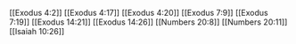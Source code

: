 [[Exodus 4:2]]
[[Exodus 4:17]]
[[Exodus 4:20]]
[[Exodus 7:9]]
[[Exodus 7:19]]
[[Exodus 14:21]]
[[Exodus 14:26]]
[[Numbers 20:8]]
[[Numbers 20:11]]
[[Isaiah 10:26]]
